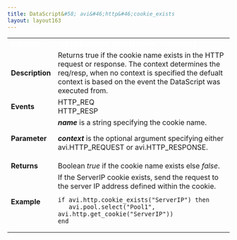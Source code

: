 ```yaml
---
title: DataScript&#58; avi&#46;http&#46;cookie_exists
layout: layout163
---
```

<table class="table table-hover table table-bordered table-hover">  
<tbody>       
<tr>   
<td><font size="3" color="white"><strong>Function</strong></font></td>
<td><font color="white"><b>avi.http.cookie_exists( name, [context] )</b></font></td>
</tr>
<tr>   
<td><font size="3"><strong>Description</strong></font></td>
<td>Returns true if the cookie name exists in the HTTP request or response. The context determines the req/resp, when no context is specified the defualt context is based on the event the DataScript was executed from.</td>
</tr>
<tr>   
<td><font size="3"><strong>Events</strong></font></td>
<td>HTTP_REQ<br> HTTP_RESP</td>
</tr>
<tr>   
<td><font size="3"><strong>Parameter</strong></font></td>
<td><strong><em>name</em> </strong>is a string specifying the cookie name.<p></p> <p><strong><em>context</em> </strong>is the optional argument specifying either avi.HTTP_REQUEST or avi.HTTP_RESPONSE.</p></td>
</tr>
<tr>   
<td><font size="3"><strong>Returns</strong></font></td>
<td>Boolean <em>true</em> if the cookie name exists else <em>false</em>.</td>
</tr>
<tr>   
<td><font size="3"><strong>Example</strong></font></td>
<td>If the ServerIP cookie exists, send the request to the server IP address defined within the cookie.<br> 
<!-- Crayon Syntax Highlighter v2.7.1 --> <pre><code class="language-lua">if avi.http.cookie_exists("ServerIP") then
   avi.pool.select("Pool1", avi.http.get_cookie("ServerIP"))
end</code></pre> 
<!-- [Format Time: 0.0031 seconds] --></td>
</tr>
</tbody>
</table> 